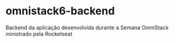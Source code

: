 # omnistack6-backend
Backend da aplicação desenvolvida durante a Semana OmniStack ministrado pela Rocketseat
